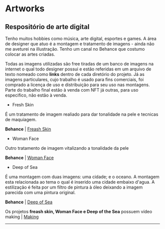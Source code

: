 # Artworks

## Respositório de arte digital

Tenho muitos hobbies como música, arte digital, esportes e games. A área de designer que atuo é a montagem e tratamento de imagens - ainda não me aveturei na illustração. Tenho um canal no Behance que costumo colocar as artes criadas.

Todas as imagens utilizadas são free tiradas de um banco de imagens na internet o qual todo designer possui e estão referidas em um arquivo de texto nomeado como **links** dentro de cada diretório do projeto. Já as imagens particulares, cujo trabalho é usado para fins comerciais, foi comprado a licença de uso e distribuição para seu uso nas montagens. Parte do trabalho final estão à venda com NFT já outras, para uso especifico, não estão à venda.


- Fresh Skin

É um tratamento de imagem realiado para dar tonalidade na pele e tecnicas de maquiagem.

**Behance** | <a href="https://www.behance.net/gallery/134615461/Fresh-Skin"> Freash Skin </a>

- Woman Face

Outro tratamento de imagem vitalizando a tonalidade da pele

**Behance** | <a href="https://www.behance.net/portfolio/editor?project_id=134640771"> Woman Face </a>

- Deep of Sea

É uma montagem com duas imagens: uma cidade; e o oceano. A montagem esta relacionada ao tema o qual é inserido uma cidade embaixo d'agua.
A estilização é feita por um filtro de pintura à óleo deixando a imagem parecida com uma pintura original.

**Behance** | <a href="https://www.behance.net/gallery/134615691/deep-of-the-Sea"> Deep of Sea </a>


Os projetos **freash skin, Woman Face e Deep of the Sea** possuem vídeo making | <a href="https://www.youtube.com/watch?v=pfV35_w7foY&t=715s">Making</a>

<hr>
